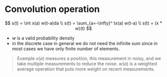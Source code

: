 # Convolution operation

$$
s(t) = \int x(a) w(t-a)da \\ 
s(t) = \sum_{a=-\infty}^ tx(a) w(t-a) \\ 
s(t) = (x * w)(t)
$$

* $w$ is a valid probability density
* in the discrete case in general we do not need the infinite sum since in most cases we have only finite number of elements.

> Example
> $x(a)$ measures a position, this measurement in noisy, and we take multiple measurements to reduce the noise. $w(a)$ is a weighted average operation that puts more weight on recent measurements.

